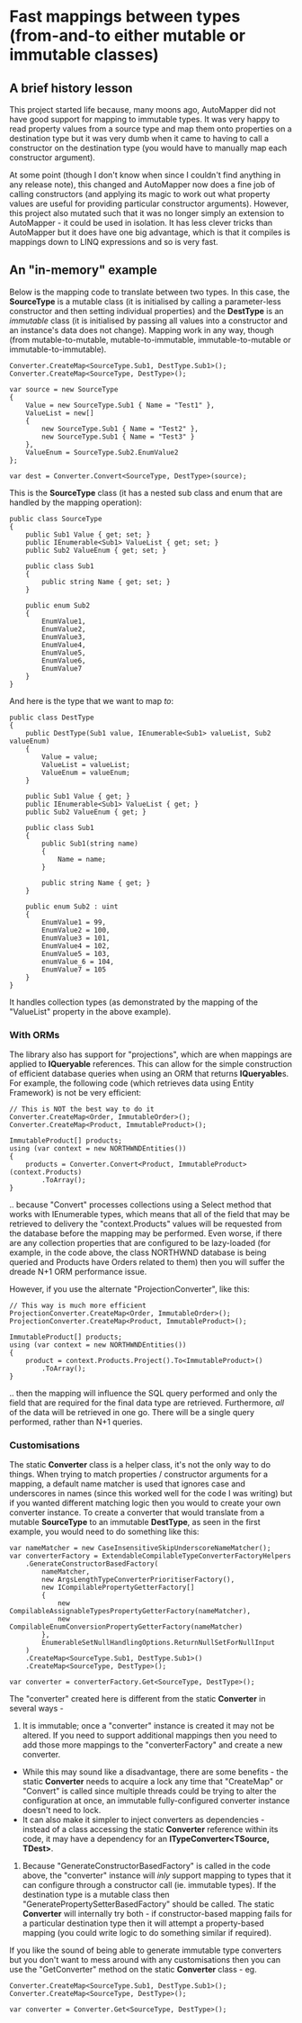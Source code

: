 # Fast mappings between types (from-and-to either mutable or immutable classes)

## A brief history lesson

This project started life because, many moons ago, AutoMapper did not have good support for mapping to immutable types. It was very happy to read property values from a source type and map them onto properties on a destination type but it was very dumb when it came to having to call a constructor on the destination type (you would have to manually map each constructor argument).

At some point (though I don't know when since I couldn't find anything in any release note), this changed and AutoMapper now does a fine job of calling constructors (and applying its magic to work out what property values are useful for providing particular constructor arguments). However, this project also mutated such that it was no longer simply an extension to AutoMapper - it could be used in isolation. It has less clever tricks than AutoMapper but it does have one big advantage, which is that it compiles is mappings down to LINQ expressions and so is very fast.

## An "in-memory" example

Below is the mapping code to translate between two types. In this case, the **SourceType** is a mutable class (it is initialised by calling a parameter-less constructor and then setting individual properties) and the **DestType** is an *immutable* class (it is initialised by passing all values into a constructor and an instance's data does not change). Mapping work in any way, though (from mutable-to-mutable, mutable-to-immutable, immutable-to-mutable or immutable-to-immutable).

	Converter.CreateMap<SourceType.Sub1, DestType.Sub1>();
	Converter.CreateMap<SourceType, DestType>();

	var source = new SourceType
	{
		Value = new SourceType.Sub1 { Name = "Test1" },
		ValueList = new[]
		{
			new SourceType.Sub1 { Name = "Test2" },
			new SourceType.Sub1 { Name = "Test3" }
		},
		ValueEnum = SourceType.Sub2.EnumValue2
	};
	
	var dest = Converter.Convert<SourceType, DestType>(source);

This is the **SourceType** class (it has a nested sub class and enum that are handled by the mapping operation):

	public class SourceType
	{
		public Sub1 Value { get; set; }
		public IEnumerable<Sub1> ValueList { get; set; }
		public Sub2 ValueEnum { get; set; }

		public class Sub1
		{
			public string Name { get; set; }
		}

		public enum Sub2
		{
			EnumValue1,
			EnumValue2,
			EnumValue3,
			EnumValue4,
			EnumValue5,
			EnumValue6,
			EnumValue7
		}
	}
	
And here is the type that we want to map *to*:

	public class DestType
	{
		public DestType(Sub1 value, IEnumerable<Sub1> valueList, Sub2 valueEnum)
		{
			Value = value;
			ValueList = valueList;
			ValueEnum = valueEnum;
		}

		public Sub1 Value { get; }
		public IEnumerable<Sub1> ValueList { get; }
		public Sub2 ValueEnum { get; }

		public class Sub1
		{
			public Sub1(string name)
			{
				Name = name;
			}

			public string Name { get; }
		}

		public enum Sub2 : uint
		{
			EnumValue1 = 99,
			EnumValue2 = 100,
			EnumValue3 = 101,
			EnumValue4 = 102,
			EnumValue5 = 103,
			enumValue_6 = 104,
			EnumValue7 = 105
		}
	}
	
It handles collection types (as demonstrated by the mapping of the "ValueList" property in the above example).

### With ORMs

The library also has support for "projections", which are when mappings are applied to **IQueryable** references. This can allow for the simple construction of efficient database queries when using an ORM that returns **IQueryable**s. For example, the following code (which retrieves data using Entity Framework) is not be very efficient:

	// This is NOT the best way to do it
	Converter.CreateMap<Order, ImmutableOrder>();
	Converter.CreateMap<Product, ImmutableProduct>();

	ImmutableProduct[] products;
	using (var context = new NORTHWNDEntities())
	{
		products = Converter.Convert<Product, ImmutableProduct>(context.Products)
		    .ToArray();
	}

.. because "Convert" processes collections using a Select method that works with IEnumerable types, which means that all of the field that may be retrieved to delivery the "context.Products" values will be requested from the database before the mapping may be performed. Even worse, if there are any collection properties that are configured to be lazy-loaded (for example, in the code above, the class NORTHWND database is being queried and Products have Orders related to them) then you will suffer the dreade N+1 ORM performance issue.

However, if you use the alternate "ProjectionConverter", like this:

	// This way is much more efficient
	ProjectionConverter.CreateMap<Order, ImmutableOrder>();
	ProjectionConverter.CreateMap<Product, ImmutableProduct>();
	
	ImmutableProduct[] products;
	using (var context = new NORTHWNDEntities())
	{
		product = context.Products.Project().To<ImmutableProduct>()
		    .ToArray();
	}

.. then the mapping will influence the SQL query performed and only the field that are required for the final data type are retrieved. Furthermore, *all* of the data will be retrieved in one go. There will be a single query performed, rather than N+1 queries.

### Customisations

The static **Converter** class is a helper class, it's not the only way to do things. When trying to match properties / constructor arguments for a mapping, a default name matcher is used that ignores case and underscores in names (since this worked well for the code I was writing) but if you wanted different matching logic then you would to create your own converter instance. To create a converter that would translate from a mutable **SourceType** to an immutable **DestType**, as seen in the first example, you would need to do something like this:

	var nameMatcher = new CaseInsensitiveSkipUnderscoreNameMatcher();
	var converterFactory = ExtendableCompilableTypeConverterFactoryHelpers
		.GenerateConstructorBasedFactory(
			nameMatcher,
			new ArgsLengthTypeConverterPrioritiserFactory(),
			new ICompilablePropertyGetterFactory[]
			{
				new CompilableAssignableTypesPropertyGetterFactory(nameMatcher),
				new CompilableEnumConversionPropertyGetterFactory(nameMatcher)
			},
			EnumerableSetNullHandlingOptions.ReturnNullSetForNullInput
		)
		.CreateMap<SourceType.Sub1, DestType.Sub1>()
		.CreateMap<SourceType, DestType>();
		
	var converter = converterFactory.Get<SourceType, DestType>();

The "converter" created here is different from the static **Converter** in several ways -

1. It is immutable; once a "converter" instance is created it may not be altered. If you need to support additional mappings then you need to add those more mappings to the "converterFactory" and create a new converter.
  * While this may sound like a disadvantage, there are some benefits - the static **Converter** needs to acquire a lock any time that "CreateMap" or "Convert" is called since multiple threads could be trying to alter the configuration at once, an immutable fully-configured converter instance doesn't need to lock.
  * It can also make it simpler to inject converters as dependencies - instead of a class accessing the static **Converter** reference within its code, it may have a dependency for an **ITypeConverter<TSource, TDest>**.
1. Because "GenerateConstructorBasedFactory" is called in the code above, the "converter" instance will *inly* support mapping to types that it can configure through a constructor call (ie. immutable types). If the destination type is a mutable class then "GeneratePropertySetterBasedFactory" should be called. The static **Converter** will internally try both - if constructor-based mapping fails for a particular destination type then it will attempt a property-based mapping (you could write logic to do something similar if required).

If you like the sound of being able to generate immutable type converters but you don't want to mess around with any customisations then you can use the "GetConverter" method on the static **Converter** class - eg.

	Converter.CreateMap<SourceType.Sub1, DestType.Sub1>();
	Converter.CreateMap<SourceType, DestType>();
	
	var converter = Converter.Get<SourceType, DestType>();

